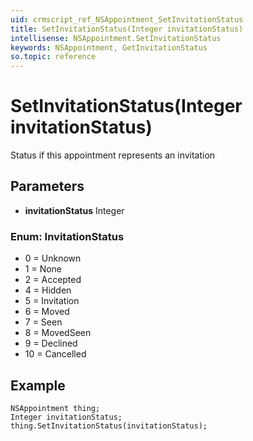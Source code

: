 ```yaml
---
uid: crmscript_ref_NSAppointment_SetInvitationStatus
title: SetInvitationStatus(Integer invitationStatus)
intellisense: NSAppointment.SetInvitationStatus
keywords: NSAppointment, GetInvitationStatus
so.topic: reference
---
```


# SetInvitationStatus(Integer invitationStatus)

Status if this appointment represents an invitation

## Parameters

* **invitationStatus** Integer

### Enum: InvitationStatus

* 0 = Unknown
* 1 = None
* 2 = Accepted
* 4 = Hidden
* 5 = Invitation
* 6 = Moved
* 7 = Seen
* 8 = MovedSeen
* 9 = Declined
* 10 = Cancelled

## Example

```crmscript
NSAppointment thing;
Integer invitationStatus;
thing.SetInvitationStatus(invitationStatus);
```

